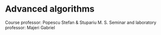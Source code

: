 # Advanced algorithms

Course professor: Popescu Stefan & Stupariu M. S.
Seminar and laboratory professor: Majeri Gabriel
